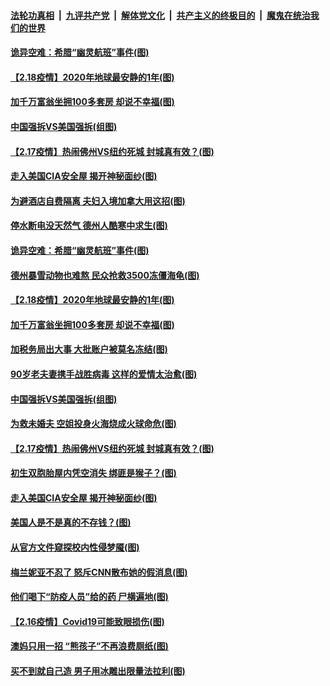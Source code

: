 

####  [法轮功真相](../../../../basic/blob/master/README.md?t=02191731) &nbsp;|&nbsp; [九评共产党](../../../../9ping.md/blob/master/README.md?t=02191731) &nbsp;|&nbsp; [解体党文化](../../../../jtdwh.md/blob/master/README.md?t=02191731)  &nbsp;|&nbsp; [共产主义的终极目的](../../../../gczydzjmd.md/blob/master/README.md?t=02191731) &nbsp;|&nbsp; [魔鬼在统治我们的世界](../../../../mgztzwmdsj.md/blob/master/README.md?t=02191731) 

#### [诡异空难：希腊“幽灵航班”事件(图)](../pages/p3/962974.md?t=02191731) 

#### [【2.18疫情】2020年地球最安静的1年(图)](../pages/p3/962968.md?t=02191731) 

#### [加千万富翁坐拥100多套房 却说不幸福(图)](../pages/p3/962963.md?t=02191731) 

#### [中国强拆VS美国强拆(组图)](../pages/p3/962880.md?t=02191731) 

#### [【2.17疫情】热闹佛州VS纽约死城 封城真有效？(图)](../pages/p3/962857.md?t=02191731) 

#### [走入美国CIA安全屋 揭开神秘面纱(图)](../pages/p3/962850.md?t=02191731) 

#### [为避酒店自费隔离 夫妇入境加拿大用这招(图)](../pages/p3/963017.md?t=02191731) 

#### [停水断电没天然气 德州人酷寒中求生(图)](../pages/p3/962999.md?t=02191731) 

#### [诡异空难：希腊“幽灵航班”事件(图)](../pages/p3/962974.md?t=02191731) 

#### [德州暴雪动物也难熬 民众抢救3500冻僵海龟(图)](../pages/p3/962975.md?t=02191731) 

#### [【2.18疫情】2020年地球最安静的1年(图)](../pages/p3/962968.md?t=02191731) 

#### [加千万富翁坐拥100多套房 却说不幸福(图)](../pages/p3/962963.md?t=02191731) 

#### [加税务局出大事 大批账户被莫名冻结(图)](../pages/p3/962957.md?t=02191731) 

#### [90岁老夫妻携手战胜病毒 这样的爱情太治愈(图)](../pages/p3/962950.md?t=02191731) 

#### [中国强拆VS美国强拆(组图)](../pages/p3/962880.md?t=02191731) 

#### [为救未婚夫 空姐投身火海烧成火球命危(图)](../pages/p3/962888.md?t=02191731) 

#### [【2.17疫情】热闹佛州VS纽约死城 封城真有效？(图)](../pages/p3/962857.md?t=02191731) 

#### [初生双胞胎屋内凭空消失 绑匪是猴子？(图)](../pages/p3/962855.md?t=02191731) 

#### [走入美国CIA安全屋 揭开神秘面纱(图)](../pages/p3/962850.md?t=02191731) 

#### [美国人是不是真的不存钱？(图)](../pages/p3/962632.md?t=02191731) 

#### [从官方文件窥探校内性侵梦魇(图)](../pages/p3/962782.md?t=02191731) 

#### [梅兰妮亚不忍了 怒斥CNN散布她的假消息(图)](../pages/p3/962816.md?t=02191731) 

#### [他们喝下“防疫人员”给的药 尸横遍地(图)](../pages/p3/962744.md?t=02191731) 

#### [【2.16疫情】Covid19可能致眼损伤(图)](../pages/p3/962757.md?t=02191731) 

#### [澳妈只用一招 “熊孩子”不再浪费厕纸(图)](../pages/p3/962756.md?t=02191731) 

#### [买不到就自己造 男子用冰雕出限量法拉利(图)](../pages/p3/962748.md?t=02191731) 

